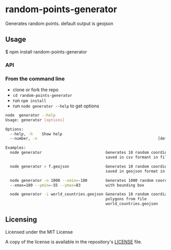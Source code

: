 # random-points-generator

Generates random points. default output is geojson

## Usage

  $ npm install random-points-generator


### API

### From the command line
- clone or fork the repo
- `cd random-points-generator`
- run `npm install`
- run `node generator --help` to get options

```bash
node  generator --help
Usage: generator [options]

Options:
  --help, -h    Show help                                              [boolean]
  --number, -n                                                     [default: 10]

Examples:
  node generator                            Generates 10 random coordinates,
                                            saved in csv formant in file `out`

  node generator > f.geojson                Generates 10 random coordinates,
                                            saved in geojson format in file `out`

  node generator -n 1000 --xmin=-180        Generates 1000 random coordinates
  --xmax=180 --ymin=-55 --ymax=83           with bounding box

  node generator -i world_countries.geojson Generates 10 random coordiantes within
                                            polygons from file
                                            world_countries.geojson
```

## Licensing
Licensed under the MIT License

A copy of the license is available in the repository's [LICENSE](LICENSE) file.
